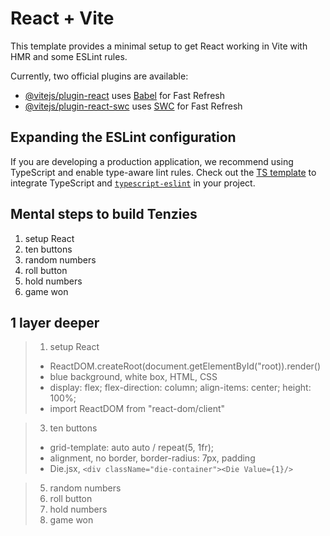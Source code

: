 # React + Vite

This template provides a minimal setup to get React working in Vite with HMR and some ESLint rules.

Currently, two official plugins are available:

- [@vitejs/plugin-react](https://github.com/vitejs/vite-plugin-react/blob/main/packages/plugin-react/README.md) uses [Babel](https://babeljs.io/) for Fast Refresh
- [@vitejs/plugin-react-swc](https://github.com/vitejs/vite-plugin-react-swc) uses [SWC](https://swc.rs/) for Fast Refresh

## Expanding the ESLint configuration

If you are developing a production application, we recommend using TypeScript and enable type-aware lint rules. Check out the [TS template](https://github.com/vitejs/vite/tree/main/packages/create-vite/template-react-ts) to integrate TypeScript and [`typescript-eslint`](https://typescript-eslint.io) in your project.

## Mental steps to build Tenzies

1. setup React
2. ten buttons
3. random numbers
4. roll button
5. hold numbers
6. game won

## 1 layer deeper

>1. setup React
>* ReactDOM.createRoot(document.getElementById("root)).render(<App />)
>* blue background, white box, HTML, CSS
>* display: flex; flex-direction: column; align-items: center; height: 100%; 
>* import ReactDOM from "react-dom/client"

> 3. ten buttons
>* grid-template: auto auto / repeat(5, 1fr);
>* alignment, no border, border-radius: 7px, padding
>* Die.jsx, ``` <div className="die-container"><Die Value={1}/> ```

>5. random numbers
>6. roll button
>7. hold numbers
>8. game won
